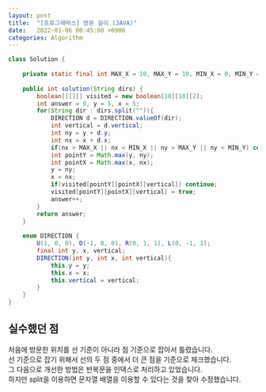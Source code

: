 ```yaml
---
layout: post
title:  "[프로그래머스] 방문 길이 (JAVA)"
date:   2022-01-06 00:45:00 +0900
categories: Algorithm
---
```


```java
class Solution {
    
    private static final int MAX_X = 10, MAX_Y = 10, MIN_X = 0, MIN_Y = 0;
    
    public int solution(String dirs) {
        boolean[][][] visited = new boolean[10][10][2];
        int answer = 0, y = 5, x = 5;
        for(String dir : dirs.split("")){
            DIRECTION d = DIRECTION.valueOf(dir);
            int vertical = d.vertical;
            int ny = y + d.y;
            int nx = x + d.x;
            if(nx > MAX_X || nx < MIN_X || ny > MAX_Y || ny < MIN_Y) continue;
            int pointY = Math.max(y, ny);
            int pointX = Math.max(x, nx);
            y = ny; 
            x = nx;
            if(visited[pointY][pointX][vertical]) continue;
            visited[pointY][pointX][vertical] = true;
            answer++;
        }
        return answer;
    }
    
    enum DIRECTION {
        U(1, 0, 0), D(-1, 0, 0), R(0, 1, 1), L(0, -1, 1);
        final int y, x, vertical;
        DIRECTION(int y, int x, int vertical){
            this.y = y;
            this.x = x;
            this.vertical = vertical;
        }
    }
}
```

## 실수했던 점
처음에 방문한 위치를 선 기준이 아니라 점 기준으로 잡아서 틀렸습니다.  
선 기준으로 잡기 위해서 선의 두 점 중에서 더 큰 점을 기준으로 체크했습니다.  
그 다음으로 개선한 방법은 반복문을 인덱스로 처리하고 있었습니다.  
하지만 split을 이용하면 문자열 배열을 이용할 수 있다는 것을 찾아 수정했습니다.  